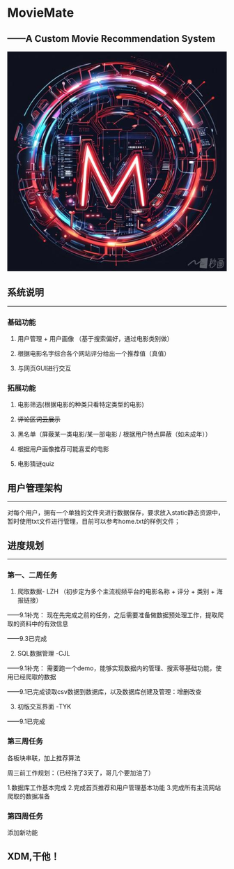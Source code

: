 # MovieMate
## ——A Custom Movie Recommendation System
![img.png](img.png)
## 系统说明

---
### 基础功能
1. 用户管理 + 用户画像 （基于搜索偏好，通过电影类别做）

2. 根据电影名字综合各个网站评分给出一个推荐值（真值）

3. 与网页GUI进行交互

### 拓展功能
1. 电影筛选(根据电影的种类只看特定类型的电影)

2. ~~评论区词云展示~~

3. 黑名单（屏蔽某一类电影/某一部电影 / 根据用户特点屏蔽（如未成年））

4. 根据用户画像推荐可能喜爱的电影

5. 电影猜谜quiz

## 用户管理架构

---
对每个用户，拥有一个单独的文件夹进行数据保存，要求放入static静态资源中，暂时使用txt文件进行管理，目前可以参考home.txt的样例文件；
## 进度规划

---
### 第一、二周任务
1. 爬取数据- LZH （初步定为多个主流视频平台的电影名称 + 评分 + 类别 + 海报链接）

——9.1补充： 现在先完成之前的任务，之后需要准备做数据预处理工作，提取爬取的资料中的有效信息

——9.3已完成

2. SQL数据管理 -CJL

——9.1补充： 需要跑一个demo，能够实现数据内的管理、搜索等基础功能，使用已经爬取的数据

——9.1已完成读取csv数据到数据库，以及数据库创建及管理：增删改查

3. 初版交互界面 -TYK

——9.1已完成

### 第三周任务
各板块串联，加上推荐算法

周三前工作规划：（已经拖了3天了，哥几个要加油了）

1.数据库工作基本完成
2.完成首页推荐和用户管理基本功能
3.完成所有主流网站爬取的数据准备

### 第四周任务
添加新功能


## XDM,干他！



